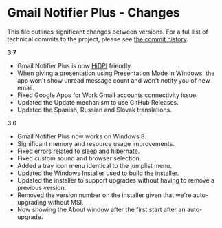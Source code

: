 # Gmail Notifier Plus - Changes #

This file outlines significant changes between versions.
For a full list of technical commits to the project, please see [the commit history](https://github.com/shellscape/Gmail-Notifier-Plus/commits/master/).

**3.7**

* Gmail Notifier Plus is now [HiDPI](http://en.wikipedia.org/wiki/Resolution_independence#Microsoft_Windows) friendly.
* When giving a presentation using [Presentation Mode](http://windows.microsoft.com/en-us/windows7/adjust-settings-before-giving-a-presentation) in Windows, the app won't show unread message count and won't notify you of new email.
* Fixed Google Apps for Work Gmail accounts connectivity issue.
* Updated the Update mechanism to use GitHub Releases.
* Updated the Spanish, Russian and Slovak translations.

**3.6**  
	
* Gmail Notifier Plus now works on Windows 8.
* Significant memory and resource usage improvements.
* Fixed errors related to sleep and hibernate.
* Fixed custom sound and browser selection.
* Added a tray icon menu identical to the jumplist menu.
* Updated the Windows Installer used to build the installer.
* Updated the installer to support upgrades without having to remove a previous version.
* Removed the version number on the installer given that we're auto-upgrading without MSI.
* Now showing the About window after the first start after an auto-upgrade.

